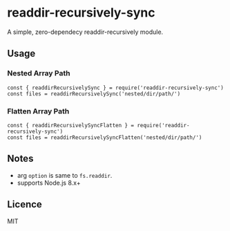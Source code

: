 # readdir-recursively-sync

A simple, zero-dependecy readdir-recursively module.

## Usage

### Nested Array Path

```
const { readdirRecursivelySync } = require('readdir-recursively-sync')
const files = readdirRecursivelySync('nested/dir/path/')
```

### Flatten Array Path

```
const { readdirRecursivelySyncFlatten } = require('readdir-recursively-sync')
const files = readdirRecursivelySyncFlatten('nested/dir/path/')
```

## Notes

* arg `option` is same to `fs.readdir`.
* supports Node.js 8.x+

## Licence

MIT
